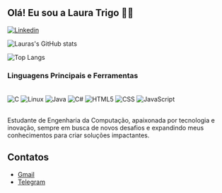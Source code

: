 
## Olá! Eu sou a Laura Trigo 👋🏻


[![Linkedin](https://img.shields.io/badge/LinkedIn-0077B5?style=for-the-badge&logo=linkedin&logoColor=white)](https://www.linkedin.com/in/laura-trigo-29364a2a7/)


![Lauras's GitHub stats](https://github-readme-stats.vercel.app/api?username=lauratrigo&show_icons=true&theme=onedark)

![Top Langs](https://github-readme-stats.vercel.app/api/top-langs/?username=lauratrigo&layout=compact&bg_color=2e3338&text_color=ffffff&icon_color=ffffff&title_color=ffffff)

### Linguagens Principais e Ferramentas

<div style = "display: inline_block"><br/>
    <img align = "center" alt = "C" src = "https://img.shields.io/badge/C-00599C?style=for-the-badge&logo=c&logoColor=white"/>
    <img align = "center" alt = "Linux" src = "https://img.shields.io/badge/Linux-FCC624?style=for-the-badge&logo=linux&logoColor=black"/>
    <img align = "center" alt = "Java" src = "https://img.shields.io/badge/Java-ED8B00?style=for-the-badge&logo=openjdk&logoColor=white"/>
    <img align = "center" alt = "C#" src = "https://img.shields.io/badge/C%23-239120?style=for-the-badge&logo=c-sharp&logoColor=white"/>
    <img align = "center" alt = "HTML5" src = "https://img.shields.io/badge/HTML5-E34F26?style=for-the-badge&logo=html5&logoColor=white"/>
    <img align = "center" alt = "CSS" src = "https://img.shields.io/badge/CSS-239120?&style=for-the-badge&logo=css3&logoColor=white"/>
    <img align = "center" alt = "JavaScript" src = "https://img.shields.io/badge/JavaScript-F7DF1E?style=for-the-badge&logo=javascript&logoColor=black"/>    
</div><br/>

Estudante de Engenharia da Computação, apaixonada por tecnologia e inovação, sempre em busca de novos desafios e expandindo meus conhecimentos para criar soluções impactantes.

## Contatos

- [Gmail](mailto:lauratrigo47@gmail.com)
- [Telegram](https://t.me/@the_wasp)

